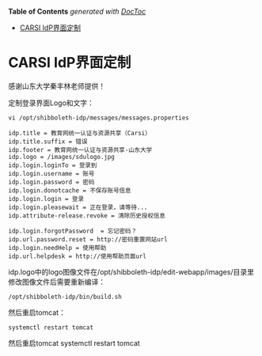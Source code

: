 <!-- START doctoc generated TOC please keep comment here to allow auto update -->
<!-- DON'T EDIT THIS SECTION, INSTEAD RE-RUN doctoc TO UPDATE -->
**Table of Contents**  *generated with [DocToc](https://github.com/thlorenz/doctoc)*

- [CARSI IdP界面定制](#carsi-idp%E7%95%8C%E9%9D%A2%E5%AE%9A%E5%88%B6)

<!-- END doctoc generated TOC please keep comment here to allow auto update -->

# CARSI IdP界面定制

感谢山东大学秦丰林老师提供！

定制登录界面Logo和文字：

```
vi /opt/shibboleth-idp/messages/messages.properties

idp.title = 教育网统一认证与资源共享（Carsi）
idp.title.suffix = 错误
idp.footer = 教育网统一认证与资源共享-山东大学
idp.logo = /images/sdulogo.jpg
idp.login.loginTo = 登录到
idp.login.username = 账号
idp.login.password = 密码
idp.login.donotcache = 不保存账号信息
idp.login.login = 登录
idp.login.pleasewait = 正在登录，请等待...
idp.attribute-release.revoke = 清除历史授权信息

idp.login.forgotPassword  = 忘记密码？
idp.url.password.reset = http://密码重置网站url
idp.login.needHelp = 使用帮助
idp.url.helpdesk = http://使用帮助页面url
```

idp.logo中的logo图像文件在/opt/shibboleth-idp/edit-webapp/images/目录里
修改图像文件后需要重新编译：

```
/opt/shibboleth-idp/bin/build.sh
```

然后重启tomcat：

```
systemctl restart tomcat
```

然后重启tomcat
systemctl restart tomcat

